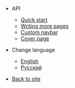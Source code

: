 <!-- _navbar.md -->

* API

  * [Quick start](quickstart.md)
  * [Writing more pages](more-pages.md)
  * [Custom navbar](custom-navbar.md)
  * [Cover page](cover.md)

* Change language

  * [English](/)
  * [Русский](/ru/)

* [Back to site](https://all-dbd.net)
